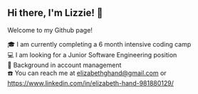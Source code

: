 ## Hi there, I'm Lizzie! 👋  

Welcome to my Github page!

:mortar_board: I am currently completing a 6 month intensive coding camp<br />
:computer: I am looking for a Junior Software Engineering position<br />
:briefcase: Background in account management<br />
:phone: You can reach me at elizabethghand@gmail.com or https://www.linkedin.com/in/elizabeth-hand-981880129/


